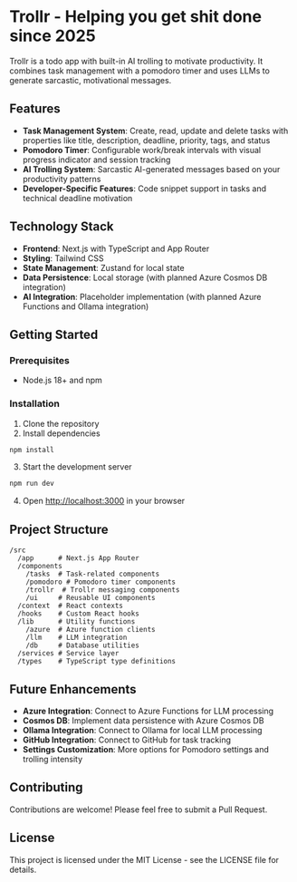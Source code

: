 # Trollr - Helping you get shit done since 2025

Trollr is a todo app with built-in AI trolling to motivate productivity. It combines task management with a pomodoro timer and uses LLMs to generate sarcastic, motivational messages.

## Features

- **Task Management System**: Create, read, update and delete tasks with properties like title, description, deadline, priority, tags, and status
- **Pomodoro Timer**: Configurable work/break intervals with visual progress indicator and session tracking
- **AI Trolling System**: Sarcastic AI-generated messages based on your productivity patterns
- **Developer-Specific Features**: Code snippet support in tasks and technical deadline motivation

## Technology Stack

- **Frontend**: Next.js with TypeScript and App Router
- **Styling**: Tailwind CSS
- **State Management**: Zustand for local state
- **Data Persistence**: Local storage (with planned Azure Cosmos DB integration)
- **AI Integration**: Placeholder implementation (with planned Azure Functions and Ollama integration)

## Getting Started

### Prerequisites

- Node.js 18+ and npm

### Installation

1. Clone the repository
2. Install dependencies
```bash
npm install
```
3. Start the development server
```bash
npm run dev
```
4. Open [http://localhost:3000](http://localhost:3000) in your browser

## Project Structure

```
/src
  /app      # Next.js App Router
  /components
    /tasks  # Task-related components
    /pomodoro # Pomodoro timer components
    /trollr  # Trollr messaging components
    /ui     # Reusable UI components
  /context  # React contexts
  /hooks    # Custom React hooks
  /lib      # Utility functions
    /azure  # Azure function clients
    /llm    # LLM integration
    /db     # Database utilities
  /services # Service layer
  /types    # TypeScript type definitions
```

## Future Enhancements

- **Azure Integration**: Connect to Azure Functions for LLM processing
- **Cosmos DB**: Implement data persistence with Azure Cosmos DB
- **Ollama Integration**: Connect to Ollama for local LLM processing
- **GitHub Integration**: Connect to GitHub for task tracking
- **Settings Customization**: More options for Pomodoro settings and trolling intensity

## Contributing

Contributions are welcome! Please feel free to submit a Pull Request.

## License

This project is licensed under the MIT License - see the LICENSE file for details.
